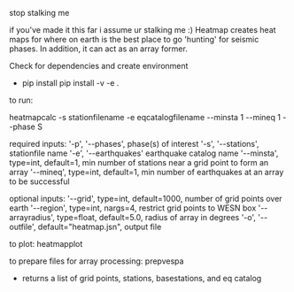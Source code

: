 stop stalking me

if you've made it this far i assume ur stalking me :)
Heatmap creates heat maps for where on earth is the best place to go 'hunting' for seismic phases. In addition, it can act as an array former. 

Check for dependencies and create environment
- pip install pip install -v -e .

to run:

heatmapcalc -s stationfilename -e eqcatalogfilename --minsta 1 --mineq 1 --phase S 

required inputs:
'-p', '--phases', phase(s) of interest
'-s', '--stations', stationfile name
'-e', '--earthquakes' earthquake catalog name
'--minsta', type=int, default=1, min number of stations near a grid point to form an array
'--mineq', type=int, default=1, min number of earthquakes at an array to be successful

optional inputs:
'--grid', type=int, default=1000, number of grid points over earth
'--region', type=int, nargs=4, restrict grid points to WESN box
'--arrayradius', type=float, default=5.0, radius of array in degrees
'-o', '--outfile', default="heatmap.jsn", output file

to plot:
heatmapplot

to prepare files for array processing:
prepvespa
- returns a list of grid points, stations, basestations, and eq catalog
